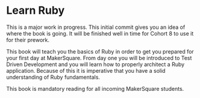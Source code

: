 # Learn Ruby

This is a major work in progress. This initial commit gives you an idea of where the book is going. It will be finished well in time for Cohort 8 to use it for their prework.

This book will teach you the basics of Ruby in order to get you prepared for your first day at MakerSquare. From day one you will be introduced to Test Driven Development and you will learn how to properly architect a Ruby application. Because of this it is imperative that you have a solid understanding of Ruby fundamentals.

This book is mandatory reading for all incoming MakerSquare students.
